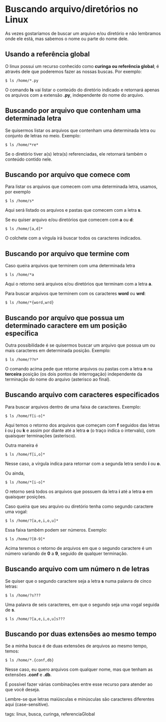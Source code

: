 # Buscando arquivo/diretórios no Linux


As vezes gostaríamos de buscar um arquivo e/ou diretório e não lembramos onde ele está, mas sabemos o nome ou parte do nome dele.

## Usando a referência global

O linux possui um recurso conhecido como **curinga ou referência global**; é através dele que poderemos fazer as nossas buscas. Por exemplo:

```
$ ls /home/*.py
```

O comando **ls** vai listar o conteúdo do diretório indicado e retornará apenas os arquivos com a extensão **.py**, independente do nome do arquivo.

## Buscando por arquivo que contenham uma determinada letra

Se quisermos listar os arquivos que contenham uma determinada letra ou conjunto de letras no meio. Exemplo:

```
$ ls /home/*re*
```

Se o diretório tiver a(s) letra(s) referenciadas, ele retornará também o conteúdo contido nele.

## Buscando por arquivo que comece com

Para listar os arquivos que comecem com uma determinada letra, usamos, por exemplo

```
$ ls /home/s*
```

Aqui será listado os arquivos e pastas que comecem com a letra **s**.

Se eu quiser arquivo e/ou diretórios que comecem com **a** ou **d**:

```
$ ls /home/[a,d]*
```

O colchete com a vírgula irá buscar todos os caracteres indicados.

## Buscando por arquivo que termine com

Caso queira arquivos que terminem com uma determinada letra

```
$ ls /home/*a
```

Aqui o retorno será arquivos e/ou diretórios que terminam com a letra **a**.

Para buscar arquivos que terminem com os caracteres **word** ou **wrd**:

```
$ ls /home/*{word,wrd}
```


## Buscando por arquivo que possua um determinado caractere em um posição específica

Outra possibilidade é se quisermos buscar um arquivo que possua um ou mais caracteres em determinada posição. Exemplo:

```
$ ls /home/??n*
```

O comando acima pede que retorne arquivos ou pastas com a letra **n** na **terceira** posição (os dois pontos de interrogação) independente da terminação do nome do arquivo (asterisco ao final).

## Buscando arquivo com caracteres especificados

Para buscar arquivos dentro de uma faixa de caracteres. Exemplo:

```
$ ls /home/f[i-o]*
```

Aqui temos o retorno dos arquivos que começam com **f** seguidos das letras **i** ou **j** ou **k** e assim por diante até a letra **o** (o traço indica o intervalo), com quaisquer terminações (asterisco).

Outra maneira é

```
$ ls /home/f[i,o]*
```

Nesse caso, a vírgula indica para retornar com a segunda letra sendo **i** ou **o**.

Ou ainda,

```
$ ls /home/*[i-o]*
```

O retorno será todos os arquivos que possuem da letra **i** até a letra **o** em quaisquer posições.

Caso queira que seu arquivo ou diretório tenha como segundo caractere uma vogal:

```
$ ls /home/?[a,e,i,o,u]*
```

Essa faixa também podem ser números. Exemplo:

```
$ ls /home/?[0-9]*
```

Acima teremos o retorno de arquivos em que o segundo caractere é um número variando de **0** a **9**, seguido de qualquer terminação.

## Buscando arquivo com um número n de letras

Se quiser que o segundo caractere seja a letra **s** numa palavra de cinco letras:

```
$ ls /home/?s???
```

Uma palavra de seis caracteres, em que o segundo seja uma vogal seguida de **s**.

```
$ ls /home/?[a,e,i,o,u]s???
```

## Buscando por duas extensões ao mesmo tempo

Se a minha busca é de duas extensões de arquivos ao mesmo tempo, temos:

```
$ ls /home/*.{conf,db}
```

Nesse caso, eu quero arquivos com qualquer nome, mas que tenham as extensões **.conf** e **.db**.

É possível fazer várias combinações entre esse recurso para atender ao que você deseja.

Lembre-se que letras maiúsculas e minúsculas são caracteres diferentes aqui (case-sensitive).

tags: linux, busca, curinga, referenciaGlobal
